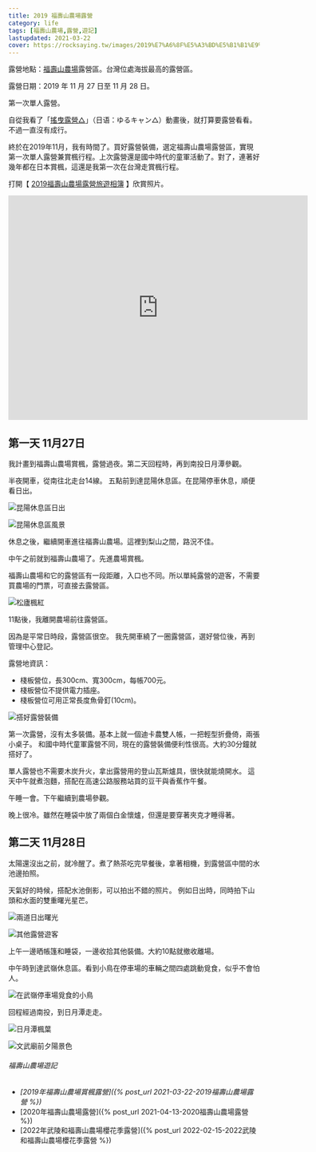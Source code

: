 ```yaml
---
title: 2019 福壽山農場露營
category: life
tags: [福壽山農場,露營,遊記]
lastupdated: 2021-03-22
cover: https://rocksaying.tw/images/2019%E7%A6%8F%E5%A3%BD%E5%B1%B1%E9%9C%B2%E7%87%9F/DSC_0636.jpg
---
```


露營地點：[福壽山農場](https://www.fushoushan.com.tw/)露營區。台灣位處海拔最高的露營區。

露營日期：2019 年 11 月 27 日至 11 月 28 日。

第一次單人露營。

自從我看了「[搖曳露營△](https://zh.wikipedia.org/wiki/%E6%90%96%E6%9B%B3%E9%9C%B2%E7%87%9F%E2%96%B3)」（日语：ゆるキャン△）動畫後，就打算要露營看看。不過一直沒有成行。

終於在2019年11月，我有時間了。買好露營裝備，選定福壽山農場露營區，實現第一次單人露營兼賞楓行程。上次露營還是國中時代的童軍活動了。對了，連著好幾年都在日本賞楓，這還是我第一次在台灣走賞楓行程。

打開【 [2019福壽山農場露營旅遊相簿](https://photos.app.goo.gl/mEr1jt6LqGxdhXvH7) 】欣賞照片。

<!--more-->

<iframe src="https://www.google.com/maps/embed?pb=!1m18!1m12!1m3!1d3638.6012848287105!2d121.23764541572635!3d24.220739984359575!2m3!1f0!2f0!3f0!3m2!1i1024!2i768!4f13.1!3m3!1m2!1s0x3468f2dc2970feaf%3A0xf047d1f90ca68c2d!2z56aP5aO95bGx6L6y5aC06Zyy54ef5Y2A!5e0!3m2!1szh-TW!2stw!4v1616916583226!5m2!1szh-TW!2stw" width="600" height="450" style="border:0;" allowfullscreen="" loading="lazy"></iframe>

## 第一天 11月27日

我計畫到福壽山農場賞楓，露營過夜。第二天回程時，再到南投日月潭參觀。

半夜開車，從南往北走台14線。
五點前到達昆陽休息區。在昆陽停車休息，順便看日出。

![昆陽休息區日出](https://rocksaying.tw/images/2019%E7%A6%8F%E5%A3%BD%E5%B1%B1%E9%9C%B2%E7%87%9F/IMGP6542.jpg)

![昆陽休息區風景](https://rocksaying.tw/images/2019%E7%A6%8F%E5%A3%BD%E5%B1%B1%E9%9C%B2%E7%87%9F/IMGP6582.jpg)

休息之後，繼續開車進往福壽山農場。這裡到梨山之間，路況不佳。

中午之前就到福壽山農場了。先進農場賞楓。

福壽山農場和它的露營區有一段距離，入口也不同。所以單純露營的遊客，不需要買農場的門票，可直接去露營區。

![松廬楓紅](https://rocksaying.tw/images/2019%E7%A6%8F%E5%A3%BD%E5%B1%B1%E9%9C%B2%E7%87%9F/IMGP6702.jpg)

11點後，我離開農場前往露營區。

因為是平常日時段，露營區很空。
我先開車繞了一圈露營區，選好營位後，再到管理中心登記。

露營地資訊：

* 棧板營位，長300cm、寬300cm，每帳700元。
* 棧板營位不提供電力插座。
* 棧板營位可用正常長度魚骨釘(10cm)。

![搭好露營裝備](https://rocksaying.tw/images/2019%E7%A6%8F%E5%A3%BD%E5%B1%B1%E9%9C%B2%E7%87%9F/DSC_0636.jpg)

第一次露營，沒有太多裝備。基本上就一個迪卡農雙人帳，一把輕型折疊倚，兩張小桌子。
和國中時代童軍露營不同，現在的露營裝備便利性很高。大約30分鐘就搭好了。

單人露營也不需要木炭升火，拿出露營用的登山瓦斯爐具，很快就能燒開水。
這天中午就煮泡麵，搭配在高速公路服務站買的豆干與香蕉作午餐。

午睡一會。下午繼續到農場參觀。

晚上很冷。雖然在睡袋中放了兩個白金懷爐，但還是要穿著夾克才睡得著。

## 第二天 11月28日

太陽還沒出之前，就冷醒了。煮了熱茶吃完早餐後，拿著相機，到露營區中間的水池邊拍照。

天氣好的時候，搭配水池倒影，可以拍出不錯的照片。
例如日出時，同時拍下山頭和水面的雙重曙光星芒。

![兩道日出曙光](https://rocksaying.tw/images/2019%E7%A6%8F%E5%A3%BD%E5%B1%B1%E9%9C%B2%E7%87%9F/IMGP6890.jpg)

![其他露營遊客](https://rocksaying.tw/images/2019%E7%A6%8F%E5%A3%BD%E5%B1%B1%E9%9C%B2%E7%87%9F/IMGP6928.jpg)

上午一邊晒帳篷和睡袋，一邊收拾其他裝備。大約10點就撤收離場。

中午時到達武嶺休息區。看到小鳥在停車場的車輛之間四處跳動覓食，似乎不會怕人。

![在武嶺停車場覓食的小鳥](https://rocksaying.tw/images/2019%E7%A6%8F%E5%A3%BD%E5%B1%B1%E9%9C%B2%E7%87%9F/IMGP6976.jpg)

回程經過南投，到日月潭走走。

![日月潭楓葉](https://rocksaying.tw/images/2019%E7%A6%8F%E5%A3%BD%E5%B1%B1%E9%9C%B2%E7%87%9F/IMGP6988.jpg)

![文武廟前夕陽景色](https://rocksaying.tw/images/2019%E7%A6%8F%E5%A3%BD%E5%B1%B1%E9%9C%B2%E7%87%9F/IMGP7058.jpg)

###### 福壽山農場遊記

* _[2019年福壽山農場賞楓露營]({% post_url 2021-03-22-2019福壽山農場露營 %})_
* [2020年福壽山農場露營]({% post_url 2021-04-13-2020福壽山農場露營 %})
* [2022年武陵和福壽山農場櫻花季露營]({% post_url 2022-02-15-2022武陵和福壽山農場櫻花季露營 %})
